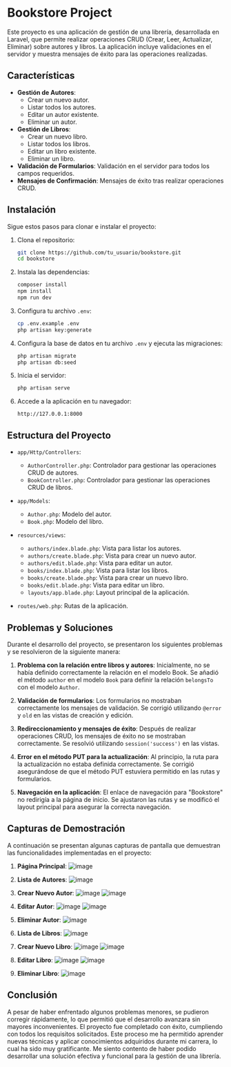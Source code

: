 
# Bookstore Project

Este proyecto es una aplicación de gestión de una librería, desarrollada en Laravel, que permite realizar operaciones CRUD (Crear, Leer, Actualizar, Eliminar) sobre autores y libros. La aplicación incluye validaciones en el servidor y muestra mensajes de éxito para las operaciones realizadas.

## Características

- **Gestión de Autores**:
  - Crear un nuevo autor.
  - Listar todos los autores.
  - Editar un autor existente.
  - Eliminar un autor.
- **Gestión de Libros**:
  - Crear un nuevo libro.
  - Listar todos los libros.
  - Editar un libro existente.
  - Eliminar un libro.
- **Validación de Formularios**: Validación en el servidor para todos los campos requeridos.
- **Mensajes de Confirmación**: Mensajes de éxito tras realizar operaciones CRUD.

## Instalación

Sigue estos pasos para clonar e instalar el proyecto:

1. Clona el repositorio:
   ```sh
   git clone https://github.com/tu_usuario/bookstore.git
   cd bookstore
   ```

2. Instala las dependencias:
   ```sh
   composer install
   npm install
   npm run dev
   ```

3. Configura tu archivo `.env`:
   ```sh
   cp .env.example .env
   php artisan key:generate
   ```

4. Configura la base de datos en tu archivo `.env` y ejecuta las migraciones:
   ```sh
   php artisan migrate
   php artisan db:seed
   ```

5. Inicia el servidor:
   ```sh
   php artisan serve
   ```

6. Accede a la aplicación en tu navegador:
   ```
   http://127.0.0.1:8000
   ```

## Estructura del Proyecto

- `app/Http/Controllers`:
  - `AuthorController.php`: Controlador para gestionar las operaciones CRUD de autores.
  - `BookController.php`: Controlador para gestionar las operaciones CRUD de libros.
  
- `app/Models`:
  - `Author.php`: Modelo del autor.
  - `Book.php`: Modelo del libro.

- `resources/views`:
  - `authors/index.blade.php`: Vista para listar los autores.
  - `authors/create.blade.php`: Vista para crear un nuevo autor.
  - `authors/edit.blade.php`: Vista para editar un autor.
  - `books/index.blade.php`: Vista para listar los libros.
  - `books/create.blade.php`: Vista para crear un nuevo libro.
  - `books/edit.blade.php`: Vista para editar un libro.
  - `layouts/app.blade.php`: Layout principal de la aplicación.

- `routes/web.php`: Rutas de la aplicación.

## Problemas y Soluciones

Durante el desarrollo del proyecto, se presentaron los siguientes problemas y se resolvieron de la siguiente manera:

1. **Problema con la relación entre libros y autores**: Inicialmente, no se había definido correctamente la relación en el modelo Book. Se añadió el método `author` en el modelo `Book` para definir la relación `belongsTo` con el modelo `Author`.

2. **Validación de formularios**: Los formularios no mostraban correctamente los mensajes de validación. Se corrigió utilizando `@error` y `old` en las vistas de creación y edición.

3. **Redireccionamiento y mensajes de éxito**: Después de realizar operaciones CRUD, los mensajes de éxito no se mostraban correctamente. Se resolvió utilizando `session('success')` en las vistas.

4. **Error en el método PUT para la actualización**: Al principio, la ruta para la actualización no estaba definida correctamente. Se corrigió asegurándose de que el método PUT estuviera permitido en las rutas y formularios.

5. **Navegación en la aplicación**: El enlace de navegación para "Bookstore" no redirigía a la página de inicio. Se ajustaron las rutas y se modificó el layout principal para asegurar la correcta navegación.

## Capturas de Demostración

A continuación se presentan algunas capturas de pantalla que demuestran las funcionalidades implementadas en el proyecto:

1. **Página Principal**:
![image](https://github.com/hsara03/prueba-tecnica-laravel/assets/92531022/6339e88a-9c72-47a4-9331-fb9a8d1b00dd)


2. **Lista de Autores**:
![image](https://github.com/hsara03/prueba-tecnica-laravel/assets/92531022/158b57a3-9296-4701-9735-db85ce3d45d2)


3. **Crear Nuevo Autor**:
![image](https://github.com/hsara03/prueba-tecnica-laravel/assets/92531022/4ee56b85-44b0-46b5-98c3-37b5f11f676a)
![image](https://github.com/hsara03/prueba-tecnica-laravel/assets/92531022/7a1915f4-8cef-4493-b485-a85009625a7a)


4. **Editar Autor**:
![image](https://github.com/hsara03/prueba-tecnica-laravel/assets/92531022/06f90f42-c42e-4443-a185-5b3db2eefc27)
![image](https://github.com/hsara03/prueba-tecnica-laravel/assets/92531022/59664fa2-67a0-41b4-a510-0522fbbcdf09)

5. **Eliminar Autor**:
![image](https://github.com/hsara03/prueba-tecnica-laravel/assets/92531022/3f2ce805-4f6b-4fb2-84b9-577434bdc3e1)

6. **Lista de Libros**:
![image](https://github.com/hsara03/prueba-tecnica-laravel/assets/92531022/c23e35b3-7fed-42d4-be92-6c0535a2f08f)


7. **Crear Nuevo Libro**:
![image](https://github.com/hsara03/prueba-tecnica-laravel/assets/92531022/95e44fb7-33ad-40f8-82ca-b0270005f64e)
![image](https://github.com/hsara03/prueba-tecnica-laravel/assets/92531022/b64cdbe3-1a49-48fd-8e6b-78fdbbb7547e)


8. **Editar Libro**:
![image](https://github.com/hsara03/prueba-tecnica-laravel/assets/92531022/2a391e32-b08e-4b04-913d-bb286e19f06c)
![image](https://github.com/hsara03/prueba-tecnica-laravel/assets/92531022/328ce281-5659-4fcb-b3e4-a8c8309555dd)

9. **Eliminar Libro**:
![image](https://github.com/hsara03/prueba-tecnica-laravel/assets/92531022/d8ca175c-13ad-4ead-b925-42864756a357)


## Conclusión

A pesar de haber enfrentado algunos problemas menores, se pudieron corregir rápidamente, lo que permitió que el desarrollo avanzara sin mayores inconvenientes. El proyecto fue completado con éxito, cumpliendo con todos los requisitos solicitados. Este proceso me ha permitido aprender nuevas técnicas y aplicar conocimientos adquiridos durante mi carrera, lo cual ha sido muy gratificante. Me siento contento de haber podido desarrollar una solución efectiva y funcional para la gestión de una librería.

